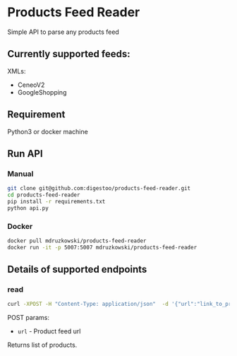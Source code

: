 # Products Feed Reader

Simple API to parse any products feed

## Currently supported feeds:

XMLs:
* CeneoV2
* GoogleShopping

## Requirement

Python3 or docker machine

## Run API

### Manual 

```bash
git clone git@github.com:digestoo/products-feed-reader.git
cd products-feed-reader
pip install -r requirements.txt
python api.py
```

### Docker

```bash
docker pull mdruzkowski/products-feed-reader
docker run -it -p 5007:5007 mdruzkowski/products-feed-reader
```

##  Details of supported endpoints

### read

```bash
curl -XPOST -H "Content-Type: application/json"  -d '{"url":"link_to_product_feed"}'  http://localhost:5005/read
```

POST params:

- `url` - Product feed url

Returns list of products.
